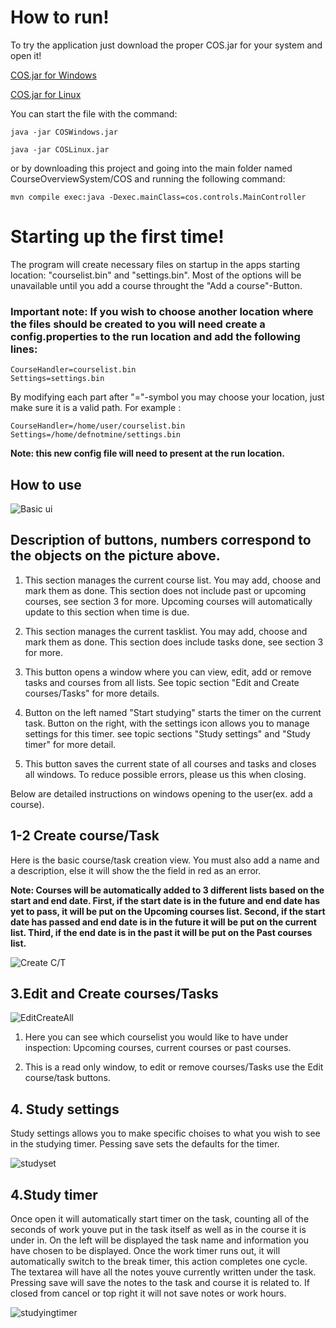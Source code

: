 # How to run! 
To try the application just download the proper COS.jar for your system and open it! 

[COS.jar for Windows](https://github.com/KirillosTY/Course-Overview-System/blob/e8fea3af0717ad4c0a381dc878107152597cc2ed/COSWindows.jar)

[COS.jar for Linux](https://github.com/KirillosTY/Course-Overview-System/blob/e8fea3af0717ad4c0a381dc878107152597cc2ed/COSLinux.jar)


You can start the file with the command:
```
java -jar COSWindows.jar
``` 
```
java -jar COSLinux.jar
``` 
or by downloading this project and going into the main folder named CourseOverviewSystem/COS and running the following command:

```
mvn compile exec:java -Dexec.mainClass=cos.controls.MainController
```

# Starting up the first time!

The program will create necessary files on startup in the apps starting location: "courselist.bin" and "settings.bin". 
Most of the options will be unavailable until you add a course throught the "Add a course"-Button. 
### Important note: If you wish to choose another location where the files should be created to you will need create a config.properties to the run location and add the following lines:
``` 
CourseHandler=courselist.bin
Settings=settings.bin
```
By modifying each part after "="-symbol you may choose your location, just make sure it is a valid path. For example :
``` 
CourseHandler=/home/user/courselist.bin
Settings=/home/defnotmine/settings.bin
```
**Note: this new config file will need to present at the run location.**

## How to use

![Basic ui](https://github.com/KirillosTY/Course-Overview-System/blob/70a100f37b0efd8ca2bef58922deba15c53bd424/Documentation/Kuvat/basic%20UI.png)

## Description of buttons, numbers correspond to the objects on the picture above.

1. This section manages the current course list. You may add, choose and mark them as done. This section does not include past or upcoming courses, see section 3 for more. Upcoming courses will automatically update to this section when time is due.

2. This section manages the current tasklist. You may add, choose and mark them as done. This section does include tasks done, see section 3 for more.

3. This button opens a window where you can view, edit, add or remove tasks and courses from all lists. See topic section  "Edit and Create courses/Tasks" for more details.


4. Button on the left named "Start studying" starts the timer on the current task. Button on the right, with the settings icon allows you to manage settings for this timer. see topic sections "Study settings" and "Study timer" for more detail.

5. This button saves the current state of all courses and tasks and closes all windows. To reduce possible errors, please us this when closing.


Below are detailed instructions on windows opening to the user(ex. add a course).

## 1-2 Create course/Task

Here is the basic course/task creation view.  You must also add a name and a description, else it will show the the field in red as an error. 

**Note: Courses will be automatically added to 3 different lists based on the start and end date. First, if the start date is in the future and end date has yet to pass, it will be put on the Upcoming courses list. Second, if the start date has passed and end date is in the future it will be  put on the current list. Third, if the end date is in the past it will be put on the Past courses list.**

![Create C/T](https://github.com/KirillosTY/Course-Overview-System/blob/70a100f37b0efd8ca2bef58922deba15c53bd424/Documentation/Kuvat/basicUIcreate.png)

## 3.Edit and Create courses/Tasks


![EditCreateAll](https://github.com/KirillosTY/Course-Overview-System/blob/70a100f37b0efd8ca2bef58922deba15c53bd424/Documentation/Kuvat/editCreateAll.png)

1. Here you can see which courselist you would like to have under inspection: Upcoming courses, current courses or past courses. 

2. This is a read only window, to edit or remove courses/Tasks use the Edit course/task buttons.



## 4. Study settings


Study settings allows you to make specific choises to what you wish to see in the studying timer. Pessing save sets the defaults for the timer.

![studyset](https://github.com/KirillosTY/Course-Overview-System/blob/70a100f37b0efd8ca2bef58922deba15c53bd424/Documentation/Kuvat/BasicUIStartsettings.png)

## 4.Study timer

Once open it will automatically start timer on the task, counting all of the seconds of work youve put in the task itself as well as in the course it is under in. On the left will be displayed the task name and information you have chosen to be displayed. Once the work timer runs out, it will automatically switch to the break timer, this action completes one cycle. The textarea will have all the notes youve currently written under the task. Pressing save will save the notes to the task and course it is related to. If closed from cancel or top right it will not save notes or work hours. 

![studyingtimer](https://github.com/KirillosTY/Course-Overview-System/blob/70a100f37b0efd8ca2bef58922deba15c53bd424/Documentation/Kuvat/BasicUIStart.png)



